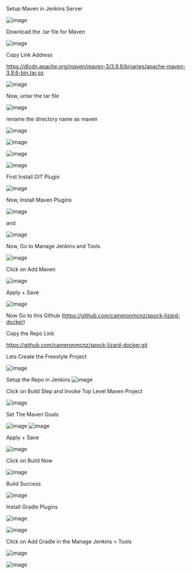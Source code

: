 Setup Maven in Jenkins Server

![image](https://github.com/devops-pritam/jenkins/assets/132892500/fd0c728e-5a4b-4ef0-8497-fdc7a56eb2c1)

Download the .tar file for Maven

![image](https://github.com/devops-pritam/jenkins/assets/132892500/5384c1d7-8a50-42ba-b022-e201198bca28)

Copy Link Address

https://dlcdn.apache.org/maven/maven-3/3.9.6/binaries/apache-maven-3.9.6-bin.tar.gz

![image](https://github.com/devops-pritam/jenkins/assets/132892500/e3e0b6a5-3d18-46d1-8cb0-6f36979be735)

Now, untar the tar file

![image](https://github.com/devops-pritam/jenkins/assets/132892500/d70c66c2-631a-4d94-a2f3-64e3c9e2dac4)

rename the directory name as maven

![image](https://github.com/devops-pritam/jenkins/assets/132892500/b12c088b-363c-444d-b6d2-1d6290de3652)

![image](https://github.com/devops-pritam/jenkins/assets/132892500/3fa71282-1882-4541-8840-c2828d2cbf93)

![image](https://github.com/devops-pritam/jenkins/assets/132892500/0aa2dcbd-9286-4442-a472-fc10ff009d72)

![image](https://github.com/devops-pritam/jenkins/assets/132892500/85d989d6-c1e9-44b9-ab51-b176cf5348c3)

First Install GIT Plugin

![image](https://github.com/devops-pritam/jenkins/assets/132892500/5f8a46d3-81be-45f3-9b25-f6634fa759bc)

Now, Install Maven Plugins


![image](https://github.com/devops-pritam/jenkins/assets/132892500/2988902b-3ccc-49cc-b21e-d0b293fb1af7)

and

![image](https://github.com/devops-pritam/jenkins/assets/132892500/381db271-52ee-4bdd-9756-f498faebf000)

Now, Go to Manage Jenkins and Tools

![image](https://github.com/devops-pritam/jenkins/assets/132892500/e4a15c81-9383-4c0e-a074-d2e0ec62e0ad)

Click on Add Maven

![image](https://github.com/devops-pritam/jenkins/assets/132892500/e1077915-ab82-4e6f-a71c-a805338f9177)

Apply + Save

![image](https://github.com/devops-pritam/jenkins/assets/132892500/4cc2ea14-fda5-42b8-854a-620b73f31f8f)

Now Go to this Github (https://github.com/cameronmcnz/spock-lizard-docker)

Copy the Repo Link

https://github.com/cameronmcnz/spock-lizard-docker.git

Lets Create the Freestyle Project

![image](https://github.com/devops-pritam/jenkins/assets/132892500/b3e90d7f-3920-4843-a617-af457edac705)

Setup the Repo in Jenkins
![image](https://github.com/devops-pritam/jenkins/assets/132892500/a1943964-ef27-4695-bcdc-1f083bd3e980)

Click on Build Step and Invoke Top Level Maven Project

![image](https://github.com/devops-pritam/jenkins/assets/132892500/54e42523-bdee-4c9c-a9fe-de3c1e0b315c)

Set The Maven Goals

![image](https://github.com/devops-pritam/jenkins/assets/132892500/55b26d61-c6e7-487e-9df4-e686b175b77b)
![image](https://github.com/devops-pritam/jenkins/assets/132892500/7676c30a-60ad-4fc0-b5c1-93242a43fb5f)


Apply + Save

![image](https://github.com/devops-pritam/jenkins/assets/132892500/fb296e90-32c3-420e-9e0a-1b8ec01d4584)

Click on Build Now

![image](https://github.com/devops-pritam/jenkins/assets/132892500/8b318e65-318b-4ca0-9edf-b9cd9ce6ecbd)

Build Success

![image](https://github.com/devops-pritam/jenkins/assets/132892500/c4d59492-c188-4d53-8cf0-269e9c386a4d)

Install Gradle Plugins

![image](https://github.com/devops-pritam/jenkins/assets/132892500/c429af11-85e1-44e7-a2a6-8a134920081f)

![image](https://github.com/devops-pritam/jenkins/assets/132892500/79fc4957-8d0d-4883-827e-ecc12fd78e2b)

Click on Add Gradle in the Manage Jenkins > Tools

![image](https://github.com/devops-pritam/jenkins/assets/132892500/17b353db-8da2-4ec4-a5bf-d764deac6b97)

![image](https://github.com/devops-pritam/jenkins/assets/132892500/a57e780e-b53f-4041-be76-19a00c08c1da)







































